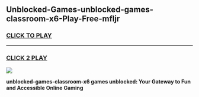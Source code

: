 
## Unblocked-Games-unblocked-games-classroom-x6-Play-Free-mfljr
<h3>
<a href="https://premium76.site?title=unblocked-games-classroom-x6&ref=17A">CLICK TO PLAY</a></h3>
<hr>

<h3>
<a href="https://premium76.site?title=unblocked-games-classroom-x6&ref=17A">CLICK 2 PLAY</a>
  
</h3>

<a href="https://premium76.site?title=unblocked-games-classroom-x6&ref=17A"><img src="https://clearcache.store/games.png"></a>


**unblocked-games-classroom-x6 games unblocked: Your Gateway to Fun and Accessible Online Gaming**
